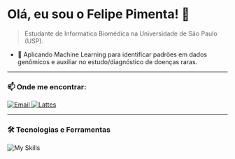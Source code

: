 # Olá, eu sou o Felipe Pimenta! 👋

> Estudante de Informática Biomédica na Universidade de São Paulo (USP).

- 🔭 Aplicando Machine Learning para identificar padrões em dados genômicos e auxiliar no estudo/diagnóstico de doenças raras.

---

### 📫 Onde me encontrar:

<p>
  <a href="mailto:felipepimenta05@usp.br" target="_blank">
    <img src="https://img.shields.io/badge/Email-D14836?style=for-the-badge&logo=gmail&logoColor=white" alt="Email"/>
  </a>
  <a href="http://lattes.cnpq.br/8115212410068977" target="_blank">
    <img src="https://img.shields.io/badge/Currículo%20Lattes-2E9797?style=for-the-badge" alt="Lattes"/>
  </a>
</p>

---
### 🛠️ Tecnologias e Ferramentas

![My Skills](https://skillicons.dev/icons?i=python,postgres,git,vscode,bash,docker)
